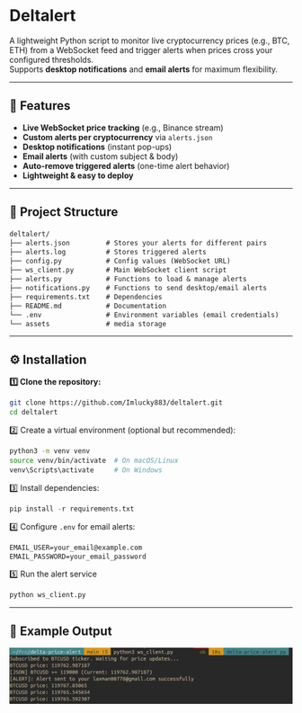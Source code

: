 
# Deltalert

A lightweight Python script to monitor live cryptocurrency prices (e.g., BTC, ETH) from a WebSocket feed and trigger alerts when prices cross your configured thresholds.  
Supports **desktop notifications** and **email alerts** for maximum flexibility.

---

## 🚀 Features

- **Live WebSocket price tracking** (e.g., Binance stream)
- **Custom alerts per cryptocurrency** via `alerts.json`
- **Desktop notifications** (instant pop-ups)
- **Email alerts** (with custom subject & body)
- **Auto-remove triggered alerts** (one-time alert behavior)
- **Lightweight & easy to deploy**

---

## 📂 Project Structure
```plaintext
deltalert/
├── alerts.json         # Stores your alerts for different pairs
├── alerts.log          # Stores triggered alerts
├── config.py           # Config values (WebSocket URL)
├── ws_client.py        # Main WebSocket client script
├── alerts.py           # Functions to load & manage alerts
├── notifications.py    # Functions to send desktop/email alerts
├── requirements.txt    # Dependencies
├── README.md           # Documentation
└── .env                # Environment variables (email credentials)
└── assets              # media storage

```

---

## ⚙️ Installation

**1️⃣ Clone the repository:**
```bash
git clone https://github.com/Imlucky883/deltalert.git
cd deltalert
```

2️⃣ Create a virtual environment (optional but recommended):
```bash
python3 -m venv venv
source venv/bin/activate  # On macOS/Linux
venv\Scripts\activate     # On Windows
```

3️⃣ Install dependencies:
```python
pip install -r requirements.txt
```

4️⃣ Configure `.env` for email alerts:
```
EMAIL_USER=your_email@example.com
EMAIL_PASSWORD=your_email_password
```
5️⃣ Run the alert service
```bash
python ws_client.py
```

---

## 📸 Example Output

![output.png](/assets/output.png)
